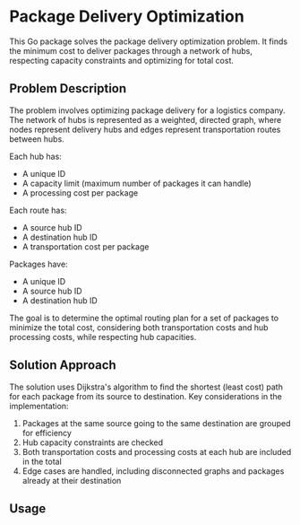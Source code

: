 # Package Delivery Optimization

This Go package solves the package delivery optimization problem. It finds the minimum cost to deliver packages through a network of hubs, respecting capacity constraints and optimizing for total cost.

## Problem Description

The problem involves optimizing package delivery for a logistics company. The network of hubs is represented as a weighted, directed graph, where nodes represent delivery hubs and edges represent transportation routes between hubs.

Each hub has:
- A unique ID
- A capacity limit (maximum number of packages it can handle)
- A processing cost per package

Each route has:
- A source hub ID
- A destination hub ID
- A transportation cost per package

Packages have:
- A unique ID
- A source hub ID
- A destination hub ID

The goal is to determine the optimal routing plan for a set of packages to minimize the total cost, considering both transportation costs and hub processing costs, while respecting hub capacities.

## Solution Approach

The solution uses Dijkstra's algorithm to find the shortest (least cost) path for each package from its source to destination. Key considerations in the implementation:

1. Packages at the same source going to the same destination are grouped for efficiency
2. Hub capacity constraints are checked
3. Both transportation costs and processing costs at each hub are included in the total
4. Edge cases are handled, including disconnected graphs and packages already at their destination

## Usage
